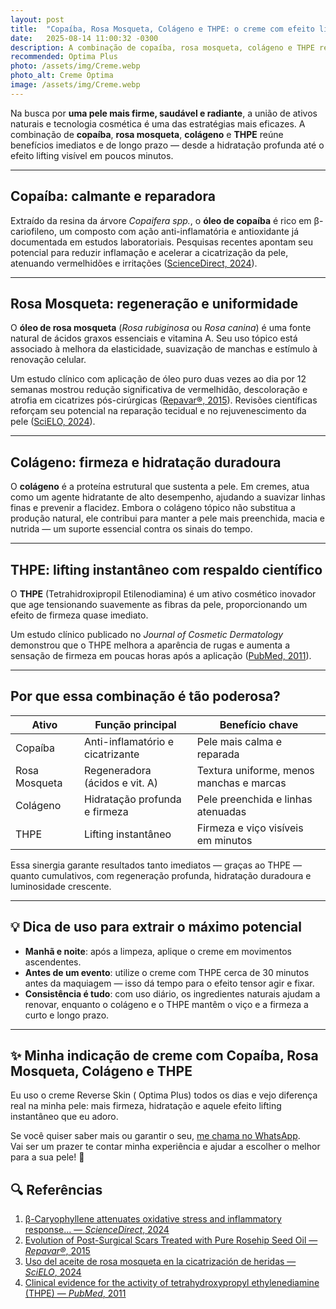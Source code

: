 ```yaml
---
layout: post
title:  "Copaíba, Rosa Mosqueta, Colágeno e THPE: o creme com efeito lifting e regeneração da pele"
date:   2025-08-14 11:00:32 -0300
description: A combinação de copaíba, rosa mosqueta, colágeno e THPE reúne benefícios imediatos e de longo prazo
recommended: Optima Plus
photo: /assets/img/Creme.webp
photo_alt: Creme Optima
image: /assets/img/Creme.webp
---
```


Na busca por **uma pele mais firme, saudável e radiante**, a união de ativos naturais e tecnologia cosmética é uma das estratégias mais eficazes. A combinação de **copaíba**, **rosa mosqueta**, **colágeno** e **THPE** reúne benefícios imediatos e de longo prazo — desde a hidratação profunda até o efeito lifting visível em poucos minutos.

---

## Copaíba: calmante e reparadora

Extraído da resina da árvore *Copaifera spp.*, o **óleo de copaíba** é rico em β-cariofileno, um composto com ação anti-inflamatória e antioxidante já documentada em estudos laboratoriais. Pesquisas recentes apontam seu potencial para reduzir inflamação e acelerar a cicatrização da pele, atenuando vermelhidões e irritações ([ScienceDirect, 2024](https://www.sciencedirect.com/science/article/abs/pii/S0006291X24018229?utm_source=chatgpt.com)).

---

## Rosa Mosqueta: regeneração e uniformidade

O **óleo de rosa mosqueta** (*Rosa rubiginosa* ou *Rosa canina*) é uma fonte natural de ácidos graxos essenciais e vitamina A. Seu uso tópico está associado à melhora da elasticidade, suavização de manchas e estímulo à renovação celular.

Um estudo clínico com aplicação de óleo puro duas vezes ao dia por 12 semanas mostrou redução significativa de vermelhidão, descoloração e atrofia em cicatrizes pós-cirúrgicas ([Repavar®, 2015](https://file.scirp.org/pdf/JCDSA_2015062914154638.pdf?utm_source=chatgpt.com)). Revisões científicas reforçam seu potencial na reparação tecidual e no rejuvenescimento da pele ([SciELO, 2024](https://scielo.isciii.es/scielo.php?pid=S1134-928X2024000400010&script=sci_arttext&utm_source=chatgpt.com)).

---

## Colágeno: firmeza e hidratação duradoura

O **colágeno** é a proteína estrutural que sustenta a pele. Em cremes, atua como um agente hidratante de alto desempenho, ajudando a suavizar linhas finas e prevenir a flacidez. Embora o colágeno tópico não substitua a produção natural, ele contribui para manter a pele mais preenchida, macia e nutrida — um suporte essencial contra os sinais do tempo.

---

## THPE: lifting instantâneo com respaldo científico

O **THPE** (Tetrahidroxipropil Etilenodiamina) é um ativo cosmético inovador que age tensionando suavemente as fibras da pele, proporcionando um efeito de firmeza quase imediato.

Um estudo clínico publicado no *Journal of Cosmetic Dermatology* demonstrou que o THPE melhora a aparência de rugas e aumenta a sensação de firmeza em poucas horas após a aplicação ([PubMed, 2011](https://pubmed.ncbi.nlm.nih.gov/21968659/)).

---

## Por que essa combinação é tão poderosa?

| Ativo         | Função principal                       | Benefício chave                              |
|---------------|----------------------------------------|-----------------------------------------------|
| Copaíba       | Anti-inflamatório e cicatrizante       | Pele mais calma e reparada                    |
| Rosa Mosqueta | Regeneradora (ácidos e vit. A)         | Textura uniforme, menos manchas e marcas      |
| Colágeno      | Hidratação profunda e firmeza          | Pele preenchida e linhas atenuadas            |
| THPE          | Lifting instantâneo                    | Firmeza e viço visíveis em minutos            |

Essa sinergia garante resultados tanto imediatos — graças ao THPE — quanto cumulativos, com regeneração profunda, hidratação duradoura e luminosidade crescente.

---

## 💡 Dica de uso para extrair o máximo potencial

- **Manhã e noite**: após a limpeza, aplique o creme em movimentos ascendentes.  
- **Antes de um evento**: utilize o creme com THPE cerca de 30 minutos antes da maquiagem — isso dá tempo para o efeito tensor agir e fixar.  
- **Consistência é tudo**: com uso diário, os ingredientes naturais ajudam a renovar, enquanto o colágeno e o THPE mantêm o viço e a firmeza a curto e longo prazo.

---
## ✨ Minha indicação de creme com Copaíba, Rosa Mosqueta, Colágeno e THPE

Eu uso o creme Reverse Skin ( Optima Plus) todos os dias e vejo diferença real na minha pele: mais firmeza, hidratação e aquele efeito lifting instantâneo que eu adoro.  

Se você quiser saber mais ou garantir o seu, [me chama no WhatsApp](https://wa.me/5541999740546).  
Vai ser um prazer te contar minha experiência e ajudar a escolher o melhor para a sua pele! 💛  



## 🔍 Referências

1. [β-Caryophyllene attenuates oxidative stress and inflammatory response… — *ScienceDirect*, 2024](https://www.sciencedirect.com/science/article/abs/pii/S0006291X24018229?utm_source=chatgpt.com)  
2. [Evolution of Post-Surgical Scars Treated with Pure Rosehip Seed Oil — *Repavar®*, 2015](https://file.scirp.org/pdf/JCDSA_2015062914154638.pdf?utm_source=chatgpt.com)  
3. [Uso del aceite de rosa mosqueta en la cicatrización de heridas — *SciELO*, 2024](https://scielo.isciii.es/scielo.php?pid=S1134-928X2024000400010&script=sci_arttext&utm_source=chatgpt.com)  
4. [Clinical evidence for the activity of tetrahydroxypropyl ethylenediamine (THPE) — *PubMed*, 2011](https://pubmed.ncbi.nlm.nih.gov/21968659/)  
